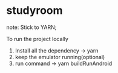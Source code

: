 # studyroom

note: Stick to YARN;

To run the project locally
1. Install all the dependency -> yarn
2. keep the emulator running(optional)
3. run command -> yarn buildRunAndroid
